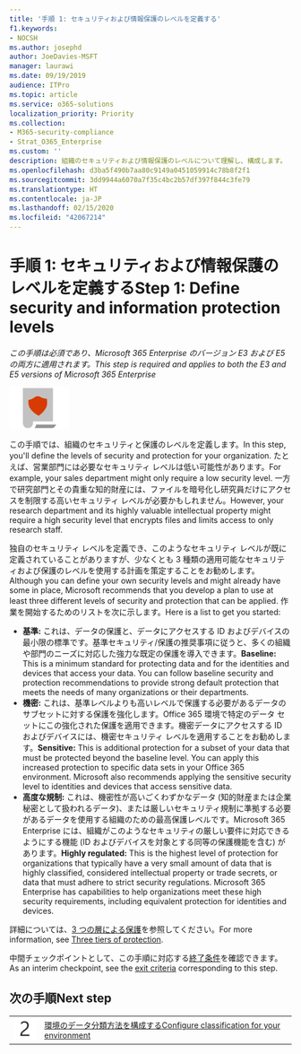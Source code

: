 ```yaml
---
title: '手順 1: セキュリティおよび情報保護のレベルを定義する'
f1.keywords:
- NOCSH
ms.author: josephd
author: JoeDavies-MSFT
manager: laurawi
ms.date: 09/19/2019
audience: ITPro
ms.topic: article
ms.service: o365-solutions
localization_priority: Priority
ms.collection:
- M365-security-compliance
- Strat_O365_Enterprise
ms.custom: ''
description: 組織のセキュリティおよび情報保護のレベルについて理解し、構成します。
ms.openlocfilehash: d3ba5f490b7aa80c9149a0451059914c78b8f2f1
ms.sourcegitcommit: 3dd9944a6070a7f35c4bc2b57df397f844c3fe79
ms.translationtype: HT
ms.contentlocale: ja-JP
ms.lasthandoff: 02/15/2020
ms.locfileid: "42067214"
---
```

# <a name="step-1-define-security-and-information-protection-levels"></a><span data-ttu-id="de492-103">手順 1: セキュリティおよび情報保護のレベルを定義する</span><span class="sxs-lookup"><span data-stu-id="de492-103">Step 1: Define security and information protection levels</span></span>

<span data-ttu-id="de492-104">*この手順は必須であり、Microsoft 365 Enterprise のバージョン E3 および E5 の両方に適用されます。*</span><span class="sxs-lookup"><span data-stu-id="de492-104">*This step is required and applies to both the E3 and E5 versions of Microsoft 365 Enterprise*</span></span>

![フェーズ 6: 情報保護](../media/deploy-foundation-infrastructure/infoprotection_icon-small.png)

<span data-ttu-id="de492-106">この手順では、組織のセキュリティと保護のレベルを定義します。</span><span class="sxs-lookup"><span data-stu-id="de492-106">In this step, you'll define the levels of security and protection for your organization.</span></span> <span data-ttu-id="de492-107">たとえば、営業部門には必要なセキュリティ レベルは低い可能性があります。</span><span class="sxs-lookup"><span data-stu-id="de492-107">For example, your sales department might only require a low security level.</span></span> <span data-ttu-id="de492-108">一方で研究部門とその貴重な知的財産には、ファイルを暗号化し研究員だけにアクセスを制限する高いセキュリティ レベルが必要かもしれません。</span><span class="sxs-lookup"><span data-stu-id="de492-108">However, your research department and its highly valuable intellectual property might require a high security level that encrypts files and limits access to only research staff.</span></span>

<span data-ttu-id="de492-109">独自のセキュリティ レベルを定義でき、このようなセキュリティ レベルが既に定義されていることがありますが、少なくとも 3 種類の適用可能なセキュリティおよび保護のレベルを使用する計画を策定することをお勧めします。</span><span class="sxs-lookup"><span data-stu-id="de492-109">Although you can define your own security levels and might already have some in place, Microsoft recommends that you develop a plan to use at least three different levels of security and protection that can be applied.</span></span> <span data-ttu-id="de492-110">作業を開始するためのリストを次に示します。</span><span class="sxs-lookup"><span data-stu-id="de492-110">Here is a list to get you started:</span></span> 

- <span data-ttu-id="de492-p103">**基準:** これは、データの保護と、データにアクセスする ID およびデバイスの最小限の標準です。基準セキュリティ/保護の推奨事項に従うと、多くの組織や部門のニーズに対応した強力な既定の保護を導入できます。</span><span class="sxs-lookup"><span data-stu-id="de492-p103">**Baseline:** This is a minimum standard for protecting data and for the identities and devices that access your data. You can follow baseline security and protection recommendations to provide strong default protection that meets the needs of many organizations or their departments.</span></span>
- <span data-ttu-id="de492-p104">**機密:** これは、基準レベルよりも高いレベルで保護する必要があるデータのサブセットに対する保護を強化します。Office 365 環境で特定のデータ セットにこの強化された保護を適用できます。機密データにアクセスする ID およびデバイスには、機密セキュリティ レベルを適用することをお勧めします。</span><span class="sxs-lookup"><span data-stu-id="de492-p104">**Sensitive:** This is additional protection for a subset of your data that must be protected beyond the baseline level. You can apply this increased protection to specific data sets in your Office 365 environment. Microsoft also recommends applying the sensitive security level to identities and devices that access sensitive data.</span></span>
- <span data-ttu-id="de492-p105">**高度な規制:** これは、機密性が高いごくわずかなデータ (知的財産または企業秘密として扱われるデータ)、または厳しいセキュリティ規制に準拠する必要があるデータを使用する組織のための最高保護レベルです。Microsoft 365 Enterprise には、組織がこのようなセキュリティの厳しい要件に対応できるようにする機能 (ID およびデバイスを対象とする同等の保護機能を含む) があります。</span><span class="sxs-lookup"><span data-stu-id="de492-p105">**Highly regulated:** This is the highest level of protection for organizations that typically have a very small amount of data that is highly classified, considered intellectual property or trade secrets, or data that must adhere to strict security regulations. Microsoft 365 Enterprise has capabilities to help organizations meet these high security requirements, including equivalent protection for identities and devices.</span></span>

<span data-ttu-id="de492-118">詳細については、[3 つの層による保護](microsoft-365-policies-configurations.md#three-tiers-of-protection)を参照してください。</span><span class="sxs-lookup"><span data-stu-id="de492-118">For more information, see [Three tiers of protection](microsoft-365-policies-configurations.md#three-tiers-of-protection).</span></span>

<span data-ttu-id="de492-119">中間チェックポイントとして、この手順に対応する[終了条件](infoprotect-exit-criteria.md#crit-infoprotect-step1)を確認できます。</span><span class="sxs-lookup"><span data-stu-id="de492-119">As an interim checkpoint, see the [exit criteria](infoprotect-exit-criteria.md#crit-infoprotect-step1) corresponding to this step.</span></span>

## <a name="next-step"></a><span data-ttu-id="de492-120">次の手順</span><span class="sxs-lookup"><span data-stu-id="de492-120">Next step</span></span>

|||
|:-------|:-----|
|![手順 2](../media/stepnumbers/Step2.png)|[<span data-ttu-id="de492-122">環境のデータ分類方法を構成する</span><span class="sxs-lookup"><span data-stu-id="de492-122">Configure classification for your environment</span></span>](infoprotect-configure-classification.md)|
